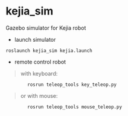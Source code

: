 # kejia_sim
Gazebo simulator for Kejia robot
- launch simulator
```
roslaunch kejia_sim kejia.launch
```
- remote control robot
> with keyboard:

```
        rosrun teleop_tools key_teleop.py
```
> or with mouse:
```
        rosrun teleop_tools mouse_teleop.py
```
    